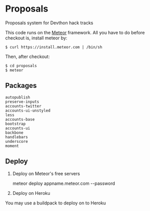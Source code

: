 Proposals
=========

Proposals system for Devthon hack tracks

This code runs on the [Meteor](http://meteor.com) framework. All you have to do before checkout is, install meteor by:

    $ curl https://install.meteor.com | /bin/sh

Then, after checkout:

    $ cd proposals
    $ meteor

Packages
--------

    autopublish
    preserve-inputs
    accounts-twitter
    accounts-ui-unstyled
    less
    accounts-base
    bootstrap
    accounts-ui
    backbone
    handlebars
    underscore
    moment

Deploy
--------

1. Deploy on Meteor's free servers

    meteor deploy appname.meteor.com --password

2. Deploy on Heroku

You may use a buildpack to deploy on to Heroku
